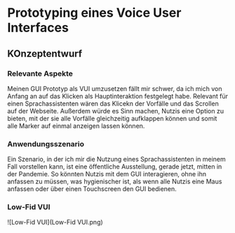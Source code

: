 # Prototyping eines Voice User Interfaces

## KOnzeptentwurf

### Relevante Aspekte
Meinen GUI Prototyp als VUI umzusetzen fällt mir schwer, da ich mich von Anfang an auf das Klicken als Hauptinteraktion festgelegt habe. 
Relevant für einen Sprachassistenten wären das Klicekn der Vorfälle und das Scrollen auf der Webseite. Außerdem würde es Sinn machen, Nutzis eine Option zu bieten, mit der sie alle Vorfälle gleichzeitig aufklappen können und somit alle Marker auf einmal anzeigen lassen können. 

### Anwendungsszenario
Ein Szenario, in der ich mir die Nutzung eines Sprachassistenten in meinem Fall vorstellen kann, ist eine öffentliche Ausstellung, gerade jetzt, mitten in der Pandemie.
So könnten Nutzis mit dem GUI interagieren, ohne ihn anfassen zu müssen, was hygienischer ist, als wenn alle Nutzis eine Maus anfassen oder über einen Touchscreen den GUI bedienen.

### Low-Fid VUI
![Low-Fid VUI](Low-Fid VUI.png) 

